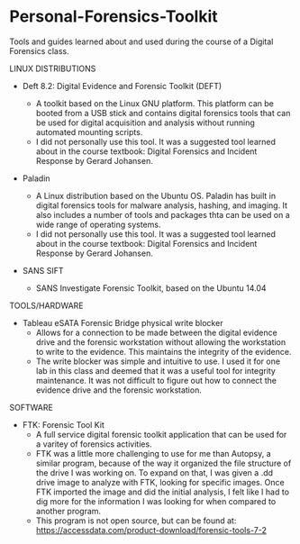 # Personal-Forensics-Toolkit

Tools and guides learned about and used during the course of a Digital Forensics class.

LINUX DISTRIBUTIONS

- Deft 8.2: Digital Evidence and Forensic Toolkit (DEFT)
  - A toolkit based on the Linux GNU platform. This platform can be booted from a USB stick and contains digital forensics tools that can be used for digital acquisition and analysis without running automated mounting scripts.
  - I did not personally use this tool. It was a suggested tool learned about in the course textbook: Digital Forensics and Incident Response by Gerard Johansen.
  
- Paladin
  - A Linux distribution based on the Ubuntu OS. Paladin has built in digital forensics tools for malware analysis, hashing, and imaging. It also includes a number of tools and packages thta can be used on a wide range of operating systems. 
  - I did not personally use this tool. It was a suggested tool learned about in the course textbook: Digital Forensics and Incident Response by Gerard Johansen.
  
- SANS SIFT
  - SANS Investigate Forensic Toolkit, based on the Ubuntu 14.04

TOOLS/HARDWARE

- Tableau eSATA Forensic Bridge physical write blocker
  - Allows for a connection to be made between the digital evidence drive and the forensic workstation without allowing the workstation to write to the evidence. This maintains the integrity of the evidence.
  - The write blocker was simple and intuitive to use. I used it for one lab in this class and deemed that it was a useful tool for integrity maintenance. It was not difficult to figure out how to connect the evidence drive and the forensic workstation.

SOFTWARE

- FTK: Forensic Tool Kit
  - A full service digital forensic toolkit application that can be used for a varitey of forensics activities. 
  - FTK was a little more challenging to use for me than Autopsy, a similar program, because of the way it organized the file structure of the drive I was working on. To expand on that, I was given a .dd drive image to analyze with FTK, looking for specific images. Once FTK imported the image and did the initial analysis, I felt like I had to dig more for the information I was looking for when compared to another program. 
  - This program is not open source, but can be found at: https://accessdata.com/product-download/forensic-tools-7-2
  
 
